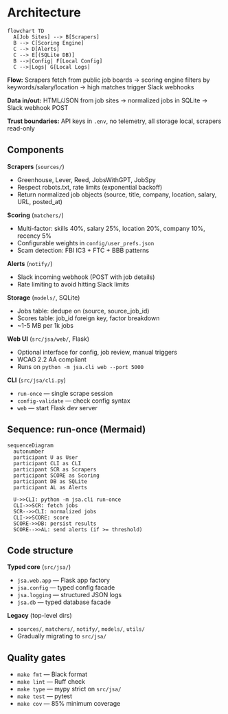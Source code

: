 # Architecture

```mermaid
flowchart TD
  A[Job Sites] --> B[Scrapers]
  B --> C[Scoring Engine]
  C --> D[Alerts]
  C --> E[(SQLite DB)]
  B -->|Config| F[Local Config]
  C -->|Logs| G[Local Logs]
```

**Flow:** Scrapers fetch from public job boards → scoring engine filters by keywords/salary/location → high matches trigger Slack webhooks

**Data in/out:** HTML/JSON from job sites → normalized jobs in SQLite → Slack webhook POST

**Trust boundaries:** API keys in `.env`, no telemetry, all storage local, scrapers read-only

## Components

**Scrapers** (`sources/`)
- Greenhouse, Lever, Reed, JobsWithGPT, JobSpy
- Respect robots.txt, rate limits (exponential backoff)
- Return normalized job objects (source, title, company, location, salary, URL, posted_at)

**Scoring** (`matchers/`)
- Multi-factor: skills 40%, salary 25%, location 20%, company 10%, recency 5%
- Configurable weights in `config/user_prefs.json`
- Scam detection: FBI IC3 + FTC + BBB patterns

**Alerts** (`notify/`)
- Slack incoming webhook (POST with job details)
- Rate limiting to avoid hitting Slack limits

**Storage** (`models/`, SQLite)
- Jobs table: dedupe on (source, source_job_id)
- Scores table: job_id foreign key, factor breakdown
- ~1-5 MB per 1k jobs

**Web UI** (`src/jsa/web/`, Flask)
- Optional interface for config, job review, manual triggers
- WCAG 2.2 AA compliant
- Runs on `python -m jsa.cli web --port 5000`

**CLI** (`src/jsa/cli.py`)
- `run-once` — single scrape session
- `config-validate` — check config syntax
- `web` — start Flask dev server

## Sequence: run-once (Mermaid)

```mermaid
sequenceDiagram
  autonumber
  participant U as User
  participant CLI as CLI
  participant SCR as Scrapers
  participant SCORE as Scoring
  participant DB as SQLite
  participant AL as Alerts

  U->>CLI: python -m jsa.cli run-once
  CLI->>SCR: fetch jobs
  SCR-->>CLI: normalized jobs
  CLI->>SCORE: score
  SCORE->>DB: persist results
  SCORE-->>AL: send alerts (if >= threshold)
```

## Code structure

**Typed core** (`src/jsa/`)
- `jsa.web.app` — Flask app factory
- `jsa.config` — typed config facade
- `jsa.logging` — structured JSON logs
- `jsa.db` — typed database facade

**Legacy** (top-level dirs)
- `sources/`, `matchers/`, `notify/`, `models/`, `utils/`
- Gradually migrating to `src/jsa/`

## Quality gates

- `make fmt` — Black format
- `make lint` — Ruff check
- `make type` — mypy strict on `src/jsa/`
- `make test` — pytest
- `make cov` — 85% minimum coverage
